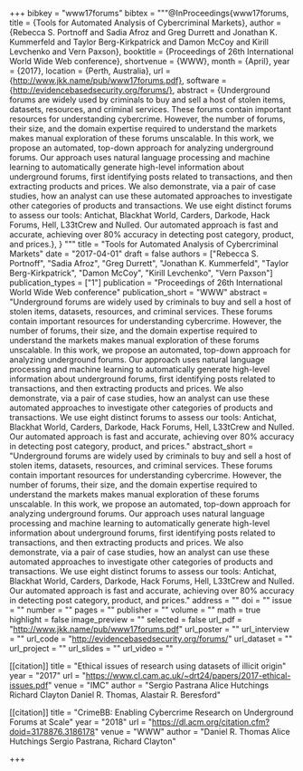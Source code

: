 +++
bibkey = "www17forums"
bibtex = """@InProceedings{www17forums,
  title     = {Tools for Automated Analysis of Cybercriminal Markets},
  author    = {Rebecca S. Portnoff  and  Sadia Afroz  and  Greg Durrett  and  Jonathan K. Kummerfeld  and  Taylor Berg-Kirkpatrick  and  Damon McCoy  and  Kirill Levchenko  and  Vern Paxson},
  booktitle = {Proceedings of 26th International World Wide Web conference},
  shortvenue = {WWW},
  month     = {April},
  year      = {2017},
  location  = {Perth, Australia},
  url       = {http://www.jkk.name/pub/www17forums.pdf},
  software  = {http://evidencebasedsecurity.org/forums/},
  abstract  = {Underground forums are widely used by criminals to buy and sell a host of stolen items, datasets, resources, and criminal services.  These forums contain important resources for understanding cybercrime.  However, the number of forums, their size, and the domain expertise required to understand the markets makes manual exploration of these forums unscalable. In this work, we propose an automated, top-down approach for analyzing underground forums.  Our approach uses natural language processing and machine learning to automatically generate high-level information about underground forums, first identifying posts related to transactions, and then extracting products and prices. We also demonstrate, via a pair of case studies, how an analyst can use these automated approaches to investigate other categories of products and transactions. We use eight distinct forums to assess our tools: Antichat, Blackhat World, Carders, Darkode, Hack Forums, Hell, L33tCrew and Nulled. Our automated approach is fast and accurate, achieving over 80% accuracy in detecting post category, product, and prices.},
}
"""
title = "Tools for Automated Analysis of Cybercriminal Markets"
date = "2017-04-01"
draft = false
authors = ["Rebecca S. Portnoff", "Sadia Afroz", "Greg Durrett", "Jonathan K. Kummerfeld", "Taylor Berg-Kirkpatrick", "Damon McCoy", "Kirill Levchenko", "Vern Paxson"]
publication_types = ["1"]
publication = "Proceedings of 26th International World Wide Web conference"
publication_short = "WWW"
abstract = "Underground forums are widely used by criminals to buy and sell a host of stolen items, datasets, resources, and criminal services.  These forums contain important resources for understanding cybercrime.  However, the number of forums, their size, and the domain expertise required to understand the markets makes manual exploration of these forums unscalable. In this work, we propose an automated, top-down approach for analyzing underground forums.  Our approach uses natural language processing and machine learning to automatically generate high-level information about underground forums, first identifying posts related to transactions, and then extracting products and prices. We also demonstrate, via a pair of case studies, how an analyst can use these automated approaches to investigate other categories of products and transactions. We use eight distinct forums to assess our tools: Antichat, Blackhat World, Carders, Darkode, Hack Forums, Hell, L33tCrew and Nulled. Our automated approach is fast and accurate, achieving over 80% accuracy in detecting post category, product, and prices."
abstract_short = "Underground forums are widely used by criminals to buy and sell a host of stolen items, datasets, resources, and criminal services.  These forums contain important resources for understanding cybercrime.  However, the number of forums, their size, and the domain expertise required to understand the markets makes manual exploration of these forums unscalable. In this work, we propose an automated, top-down approach for analyzing underground forums.  Our approach uses natural language processing and machine learning to automatically generate high-level information about underground forums, first identifying posts related to transactions, and then extracting products and prices. We also demonstrate, via a pair of case studies, how an analyst can use these automated approaches to investigate other categories of products and transactions. We use eight distinct forums to assess our tools: Antichat, Blackhat World, Carders, Darkode, Hack Forums, Hell, L33tCrew and Nulled. Our automated approach is fast and accurate, achieving over 80% accuracy in detecting post category, product, and prices."
address = ""
doi = ""
issue = ""
number = ""
pages = ""
publisher = ""
volume = ""
math = true
highlight = false
image_preview = ""
selected = false
url_pdf = "http://www.jkk.name/pub/www17forums.pdf"
url_poster = ""
url_interview = ""
url_code = "http://evidencebasedsecurity.org/forums/"
url_dataset = ""
url_project = ""
url_slides = ""
url_video = ""

[[citation]]
title = "Ethical issues of research using datasets of illicit origin"
year = "2017"
url = "https://www.cl.cam.ac.uk/~drt24/papers/2017-ethical-issues.pdf"
venue = "IMC"
author = "Sergio Pastrana  Alice Hutchings  Richard Clayton  Daniel R. Thomas, Alastair R. Beresford"

[[citation]]
title = "CrimeBB: Enabling Cybercrime Research on Underground Forums at Scale"
year = "2018"
url = "https://dl.acm.org/citation.cfm?doid=3178876.3186178"
venue = "WWW"
author = "Daniel R. Thomas  Alice Hutchings  Sergio Pastrana, Richard Clayton"


+++